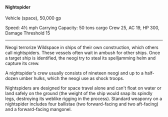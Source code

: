 #### Nightspider

Vehicle (space), 50,000 gp

Speed: 4½ mph
Carrying Capacity: 50 tons cargo
Crew 25, AC 19, HP 300, Damage Threshold 15

---

Neogi terrorize Wildspace in ships of their own construction, which others call nightspiders. These vessels often wait in ambush for other ships. Once a target ship is identified, the neogi try to steal its spelljamming helm and capture its crew.

A nightspider's crew usually consists of nineteen neogi and up to a half-dozen umber hulks, which the neogi use as shock troops.

Nightspiders are designed for space travel alone and can't float on water or land safely on the ground (the weight of the ship would snap its spindly legs, destroying its weblike rigging in the process). Standard weaponry on a nightspider includes four ballistae (two forward-facing and two aft-facing) and a forward-facing mangonel.